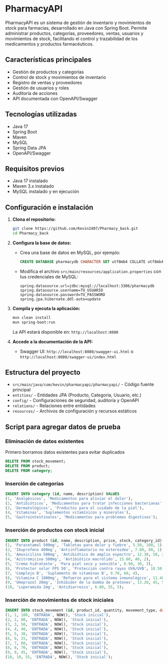 # PharmacyAPI

PharmacyAPI es un sistema de gestión de inventario y movimientos de stock para farmacias, desarrollado en Java con Spring Boot. Permite administrar productos, categorías, proveedores, ventas, usuarios y movimientos de stock, facilitando el control y trazabilidad de los medicamentos y productos farmacéuticos.

## Características principales
- Gestión de productos y categorías
- Control de stock y movimientos de inventario
- Registro de ventas y proveedores
- Gestión de usuarios y roles
- Auditoría de acciones
- API documentada con OpenAPI/Swagger

## Tecnologías utilizadas
- Java 17
- Spring Boot
- Maven
- MySQL
- Spring Data JPA
- OpenAPI/Swagger

## Requisitos previos
- Java 17 instalado
- Maven 3.x instalado
- MySQL instalado y en ejecución

## Configuración e instalación

1. **Clona el repositorio:**
   ```bash
   git clone https://github.com/Kevin2407/Pharmacy_back.git
   cd Pharmacy_back
   ```

2. **Configura la base de datos:**
   - Crea una base de datos en MySQL, por ejemplo:
     ```sql
     CREATE DATABASE pharmacydb CHARACTER SET utf8mb4 COLLATE utf8mb4_unicode_ci;
     ```
   - Modifica el archivo `src/main/resources/application.properties` con tus credenciales de MySQL:
     ```properties
     spring.datasource.url=jdbc:mysql://localhost:3306/pharmacydb
     spring.datasource.username=TU_USUARIO
     spring.datasource.password=TU_PASSWORD
     spring.jpa.hibernate.ddl-auto=update
     ```

3. **Compila y ejecuta la aplicación:**
   ```bash
   mvn clean install
   mvn spring-boot:run
   ```
   La API estará disponible en: `http://localhost:8080`

4. **Accede a la documentación de la API:**
   - Swagger UI: `http://localhost:8080/swagger-ui.html` o `http://localhost:8080/swagger-ui/index.html`

## Estructura del proyecto
- `src/main/java/com/kevin/pharmacyapi/pharmacyapi/` - Código fuente principal
- `entities/` - Entidades JPA (Producto, Categoría, Usuario, etc.)
- `config/` - Configuraciones de seguridad, auditoría y OpenAPI
- `relations/` - Relaciones entre entidades
- `resources/` - Archivos de configuración y recursos estáticos


## Script para agregar datos de prueba

### Eliminación de datos existentes

Primero borramos datos existentes para evitar duplicados
```sql
DELETE FROM stock_movement;
DELETE FROM product;
DELETE FROM category;
```

### Inserción de categorías

```sql
INSERT INTO category (id, name, description) VALUES 
(1, 'Analgésicos', 'Medicamentos para aliviar el dolor'),
(2, 'Antibióticos', 'Medicamentos para tratar infecciones bacterianas'),
(3, 'Dermatológicos', 'Productos para el cuidado de la piel'),
(4, 'Vitaminas', 'Suplementos vitamínicos y minerales'),
(5, 'Gastrointestinales', 'Medicamentos para problemas digestivos');
```

### Inserción de productos con stock inicial

```sql
INSERT INTO product (id, name, description, price, stock, category_id) VALUES 
(1, 'Paracetamol 500mg', 'Tabletas para dolor y fiebre', 5.50, 100, 1),
(2, 'Ibuprofeno 400mg', 'Antiinflamatorio no esteroideo', 7.80, 80, 1),
(3, 'Amoxicilina 500mg', 'Antibiótico de amplio espectro', 12.30, 50, 2),
(4, 'Azitromicina 500mg', 'Antibiótico macrólido', 15.60, 40, 2),
(5, 'Crema hidratante', 'Para piel seca y sensible', 8.90, 30, 3),
(6, 'Protector solar FPS 50', 'Protección contra rayos UVA/UVB', 18.50, 25, 3),
(7, 'Complejo B', 'Suplemento de vitaminas B', 9.70, 60, 4),
(8, 'Vitamina C 1000mg', 'Refuerzo para el sistema inmunológico', 11.40, 70, 4),
(9, 'Omeprazol 20mg', 'Inhibidor de la bomba de protones', 13.20, 45, 5),
(10, 'Loperamida 2mg', 'Antidiarreico', 6.80, 55, 5);
```

### Inserción de movimientos de stock iniciales

```sql
INSERT INTO stock_movement (id, product_id, quantity, movement_type, date, description) VALUES 
(1, 1, 100, 'ENTRADA', NOW(), 'Stock inicial'),
(2, 2, 80, 'ENTRADA', NOW(), 'Stock inicial'),
(3, 3, 50, 'ENTRADA', NOW(), 'Stock inicial'),
(4, 4, 40, 'ENTRADA', NOW(), 'Stock inicial'),
(5, 5, 30, 'ENTRADA', NOW(), 'Stock inicial'),
(6, 6, 25, 'ENTRADA', NOW(), 'Stock inicial'),
(7, 7, 60, 'ENTRADA', NOW(), 'Stock inicial'),
(8, 8, 70, 'ENTRADA', NOW(), 'Stock inicial'),
(9, 9, 45, 'ENTRADA', NOW(), 'Stock inicial'),
(10, 10, 55, 'ENTRADA', NOW(), 'Stock inicial');
```
```
